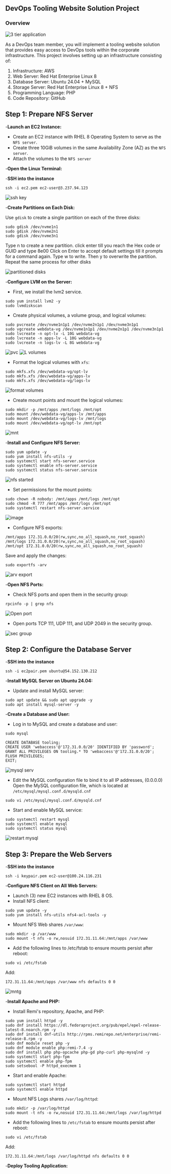 ## DevOps Tooling Website Solution Project
### Overview

![3 tier application](https://github.com/user-attachments/assets/b28f34fa-b50a-4b0d-8d34-78ac316ee7e2)

As a DevOps team member, you will implement a tooling website solution that provides easy access to DevOps tools within the corporate infrastructure. This project involves setting up an infrastructure consisting of:

1. Infrastructure: AWS
2. Web Server: Red Hat Enterprise Linux 8
3. Database Server: Ubuntu 24.04 + MySQL
4. Storage Server: Red Hat Enterprise Linux 8 + NFS
5. Programming Language: PHP
6. Code Repository: GitHub

## Step 1: Prepare NFS Server
-__Launch an EC2 Instance:__

- Create an EC2 instance with RHEL 8 Operating System to serve as the ```NFS server```.
- Create three 10GiB volumes in the same Availability Zone (AZ) as the ```NFS server```.
- Attach the volumes to the ```NFS server```

-__Open the Linux Terminal:__

-__SSH into the instance__
```
ssh -i ec2.pem ec2-user@3.237.94.123
```
![ssh key](https://github.com/user-attachments/assets/c5066d70-da0d-49fc-8332-63145ce63e68)

-__Create Partitions on Each Disk:__

Use ```gdisk``` to create a single partition on each of the three disks:
```
sudo gdisk /dev/nvme1n1
sudo gdisk /dev/nvme2n1
sudo gdisk /dev/nvme3n1
```
Type n to create a new partition.
click enter till you reach the Hex code or GUID and type 8e00
Click on Enter to accept default settings till it prompts for a command again.
Type w to write.
Then y to overwrite the partition.
Repeat the same process for other disks

![partitioned disks](https://github.com/user-attachments/assets/a21b7215-9b28-415f-90b6-56bb7c596e82)

-__Configure LVM on the Server:__

- First, we install the lvm2 service.
```
sudo yum install lvm2 -y
sudo lvmdiskscan
```
- Create physical volumes, a volume group, and logical volumes:
```
sudo pvcreate /dev/nvme1n1p1 /dev/nvme2n1p1 /dev/nvme3n1p1
sudo vgcreate webdata-vg /dev/nvme1n1p1 /dev/nvme2n1p1 /dev/nvme3n1p1
sudo lvcreate -n opt-lv -L 10G webdata-vg
sudo lvcreate -n apps-lv -L 10G webdata-vg
sudo lvcreate -n logs-lv -L 8G webdata-vg
```
![pvc](https://github.com/user-attachments/assets/f7bb5d29-5b31-45d1-bc2e-edca671868e9)
![L volumes](https://github.com/user-attachments/assets/75955d95-653f-4bc5-8745-4f348412a426)

- Format the logical volumes with ```xfs```:
```
sudo mkfs.xfs /dev/webdata-vg/opt-lv
sudo mkfs.xfs /dev/webdata-vg/apps-lv
sudo mkfs.xfs /dev/webdata-vg/logs-lv
```
![format volumes](https://github.com/user-attachments/assets/1f5882cb-d3e1-40ad-9d7c-f088f5dfe851)

- Create mount points and mount the logical volumes:
```
sudo mkdir -p /mnt/apps /mnt/logs /mnt/opt
sudo mount /dev/webdata-vg/apps-lv /mnt/apps
sudo mount /dev/webdata-vg/logs-lv /mnt/logs
sudo mount /dev/webdata-vg/opt-lv /mnt/opt
```
![mnt](https://github.com/user-attachments/assets/ea419f32-7a97-418a-befc-9f0d66909ce2)

-__Install and Configure NFS Server:__
```
sudo yum update -y
sudo yum install nfs-utils -y
sudo systemctl start nfs-server.service
sudo systemctl enable nfs-server.service
sudo systemctl status nfs-server.service
```
![nfs started](https://github.com/user-attachments/assets/16bb1784-2a8e-4917-b95a-1cd08045c771)

- Set permissions for the mount points:
```
sudo chown -R nobody: /mnt/apps /mnt/logs /mnt/opt
sudo chmod -R 777 /mnt/apps /mnt/logs /mnt/opt
sudo systemctl restart nfs-server.service
```
![image](https://github.com/user-attachments/assets/a7b0af34-2f3a-4ef2-93f7-097f4255bbf5)

- Configure NFS exports:
```
/mnt/apps 172.31.0.0/20(rw,sync,no_all_squash,no_root_squash)
/mnt/logs 172.31.0.0/20(rw,sync,no_all_squash,no_root_squash)
/mnt/opt 172.31.0.0/20(rw,sync,no_all_squash,no_root_squash)
```
Save and apply the changes:
```
sudo exportfs -arv
```
![arv export](https://github.com/user-attachments/assets/178c1db0-0855-4300-983a-fb6ddd293841)

-__Open NFS Ports:__

- Check NFS ports and open them in the security group:
```
rpcinfo -p | grep nfs
```
![Open port](https://github.com/user-attachments/assets/81e7741c-e397-4059-ab16-1295633ed150)

- Open ports TCP 111, UDP 111, and UDP 2049 in the security group.

![sec group](https://github.com/user-attachments/assets/234caaed-a1bb-4332-8841-2720d8a31470)

## Step 2: Configure the Database Server
-__SSH into the instance__
```
ssh -i ec2pair.pem ubuntu@54.152.130.212
```
-__Install MySQL Server on Ubuntu 24.04:__

- Update and install MySQL server:
```
sudo apt update && sudo apt upgrade -y
sudo apt install mysql-server -y
```
-__Create a Database and User:__

- Log in to MySQL and create a database and user:
```
sudo mysql
```
```
CREATE DATABASE tooling;
CREATE USER 'webaccess'@'172.31.0.0/20' IDENTIFIED BY 'password';
GRANT ALL PRIVILEGES ON tooling.* TO 'webaccess'@'172.31.0.0/20';
FLUSH PRIVILEGES;
EXIT;
```
![mysql serv](https://github.com/user-attachments/assets/1c1ca5d0-c6aa-4c48-83d9-86bf5fadf5af)

- Edit the MySQL configuration file to bind it to all IP addresses, (0.0.0.0) Open the MySQL configuration file, which is located at ```/etc/mysql/mysql.conf.d/mysqld.cnf```
```
sudo vi /etc/mysql/mysql.conf.d/mysqld.cnf
```
- Start and enable MySQL service:
```
sudo systemctl restart mysql
sudo systemctl enable mysql
sudo systemctl status mysql
```
![restart mysql](https://github.com/user-attachments/assets/b0bea22a-9cf0-4948-acc8-503c1fa462ba)

## Step 3: Prepare the Web Servers
-__SSH into the instance__
```
ssh -i keypair.pem ec2-user@100.24.116.231
```
-__Configure NFS Client on All Web Servers:__

- Launch (3) new EC2 instances with RHEL 8 OS.
- Install NFS client:
```
sudo yum update -y
sudo yum install nfs-utils nfs4-acl-tools -y
```
- Mount NFS Web shares ```/var/www```:
```
sudo mkdir -p /var/www
sudo mount -t nfs -o rw,nosuid 172.31.11.64:/mnt/apps /var/www
```  
- Add the following lines to /etc/fstab to ensure mounts persist after reboot:
```
sudo vi /etc/fstab
```
Add:
```
172.31.11.64:/mnt/apps /var/www nfs defaults 0 0
```
![mntg](https://github.com/user-attachments/assets/59eec301-e7e4-4699-8a02-786dc3b5ad3d)

-__Install Apache and PHP:__

- Install Remi's repository, Apache, and PHP:
```
sudo yum install httpd -y
sudo dnf install https://dl.fedoraproject.org/pub/epel/epel-release-latest-8.noarch.rpm -y 
sudo dnf install dnf-utils http://rpms.remirepo.net/enterprise/remi-release-8.rpm -y 
sudo dnf module reset php -y
sudo dnf module enable php:remi-7.4 -y
sudo dnf install php php-opcache php-gd php-curl php-mysqlnd -y
sudo systemctl start php-fpm
sudo systemctl enable php-fpm
sudo setsebool -P httpd_execmem 1
```
- Start and enable Apache:
```
sudo systemctl start httpd
sudo systemctl enable httpd
```
- Mount NFS Logs shares ```/var/log/httpd```:
```
sudo mkdir -p /var/log/httpd
sudo mount -t nfs -o rw,nosuid 172.31.11.64:/mnt/logs /var/log/httpd
```
- Add the following lines to ```/etc/fstab``` to ensure mounts persist after reboot:
```
sudo vi /etc/fstab
```
Add:
```
172.31.11.64:/mnt/logs /var/log/httpd nfs defaults 0 0
```
-__Deploy Tooling Application:__
